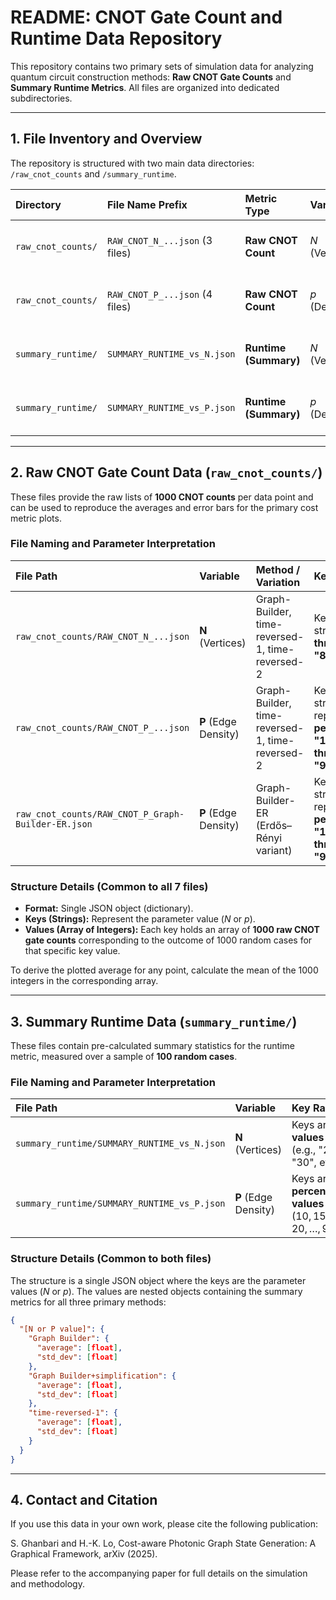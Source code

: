 # README: CNOT Gate Count and Runtime Data Repository

This repository contains two primary sets of simulation data for analyzing quantum circuit construction methods: **Raw CNOT Gate Counts** and **Summary Runtime Metrics**. All files are organized into dedicated subdirectories.

***

## 1. File Inventory and Overview

The repository is structured with two main data directories: `/raw_cnot_counts` and `/summary_runtime`.

| Directory | File Name Prefix | Metric Type | Variable | Sample Size |
| :--- | :--- | :--- | :--- | :--- |
| `raw_cnot_counts/` | `RAW_CNOT_N_...json` (3 files) | **Raw CNOT Count** | $N$ (Vertices) | 1000 cases per point |
| `raw_cnot_counts/` | `RAW_CNOT_P_...json` (4 files) | **Raw CNOT Count** | $p$ (Density) | 1000 cases per point |
| `summary_runtime/` | `SUMMARY_RUNTIME_vs_N.json` | **Runtime (Summary)** | $N$ (Vertices) | 100 cases per point |
| `summary_runtime/` | `SUMMARY_RUNTIME_vs_P.json` | **Runtime (Summary)** | $p$ (Density) | 100 cases per point |

***

## 2. Raw CNOT Gate Count Data (`raw_cnot_counts/`)

These files provide the raw lists of **1000 CNOT counts** per data point and can be used to reproduce the averages and error bars for the primary cost metric plots.

### File Naming and Parameter Interpretation

| File Path | Variable | Method / Variation | Key Range |
| :--- | :--- | :--- | :--- |
| `raw_cnot_counts/RAW_CNOT_N_...json` | **N** (Vertices) | Graph-Builder, time-reversed-1, time-reversed-2 | Keys are strings **"20" through "80"**. |
| `raw_cnot_counts/RAW_CNOT_P_...json` | **P** (Edge Density) | Graph-Builder, time-reversed-1, time-reversed-2 | Keys are strings representing **percentage: "10" through "90"**. |
| `raw_cnot_counts/RAW_CNOT_P_Graph-Builder-ER.json` | **P** (Edge Density) | Graph-Builder-ER (Erdős–Rényi variant) | Keys are strings representing **percentage: "10" through "90"**. |

### Structure Details (Common to all 7 files)

* **Format:** Single JSON object (dictionary).
* **Keys (Strings):** Represent the parameter value ($N$ or $p$).
* **Values (Array of Integers):** Each key holds an array of **1000 raw CNOT gate counts** corresponding to the outcome of 1000 random cases for that specific key value.

To derive the plotted average for any point, calculate the mean of the 1000 integers in the corresponding array.

***

## 3. Summary Runtime Data (`summary_runtime/`)

These files contain pre-calculated summary statistics for the runtime metric, measured over a sample of **100 random cases**.

### File Naming and Parameter Interpretation

| File Path | Variable | Key Range |
| :--- | :--- | :--- |
| `summary_runtime/SUMMARY_RUNTIME_vs_N.json` | **N** (Vertices) | Keys are **$N$ values** (e.g., "20", "30", etc.). |
| `summary_runtime/SUMMARY_RUNTIME_vs_P.json` | **P** (Edge Density) | Keys are **$p$ percentage values** ($10, 15, 20, \dots, 90$). |

### Structure Details (Common to both files)

The structure is a single JSON object where the keys are the parameter values ($N$ or $p$). The values are nested objects containing the summary metrics for all three primary methods:

```json
{
  "[N or P value]": {
    "Graph Builder": {
      "average": [float],
      "std_dev": [float]
    },
    "Graph Builder+simplification": {
      "average": [float],
      "std_dev": [float]
    },
    "time-reversed-1": {
      "average": [float],
      "std_dev": [float]
    }
  }
}
```
***
## 4. Contact and Citation

If you use this data in your own work, please cite the following publication:

S. Ghanbari and H.-K. Lo, Cost-aware Photonic Graph State Generation: A Graphical Framework, arXiv (2025).

Please refer to the accompanying paper for full details on the simulation and methodology.
